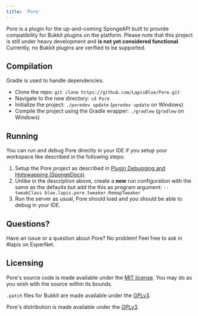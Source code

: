 ```yaml
---
title: 'Pore'
---
```


Pore is a plugin for the up-and-coming SpongeAPI built to provide compatibility for Bukkit plugins on the platform.
Please note that this project is still under heavy development and **is not yet considered functional**. Currently, no
Bukkit plugins are verified to be supported.

Compilation
-----------

Gradle is used to handle dependencies.

- Clone the repo: `git clone https://github.com/LapisBlue/Pore.git`
- Navigate to the new directory: `cd Pore`
- Initialize the project: `./poredev update` (`poredev update` on Windows)
- Compile the project using the Gradle wrapper: `./gradlew` (`gradlew` on Windows)

Running
-------

You can run and debug Pore directly in your IDE if you setup your workspace like described in the following steps:

1. Setup the Pore project as described in [Plugin Debugging and Hotswapping (SpongeDocs)](https://docs.spongepowered.org/en/plugin/advanced/debugging.html)
2. Unlike in the description above, create a **new** run configuration with the same as the defaults but add the this as program argument: `--tweakClass blue.lapis.pore.tweaker.RemapTweaker`
3. Run the server as usual, Pore should load and you should be able to debug in your IDE.

Questions?
----------

Have an issue or a question about Pore? No problem! Feel free to ask in #lapis on EsperNet.

Licensing
---------

Pore's source code is made available under the [MIT license](http://opensource.org/licenses/MIT). You may do as you wish
with the source within its bounds.

`.patch` files for Bukkit are made available under the [GPLv3](http://opensource.org/licenses/gpl-3.0.html).

Pore's distribution is made available under the [GPLv3](http://opensource.org/licenses/gpl-3.0.html).
